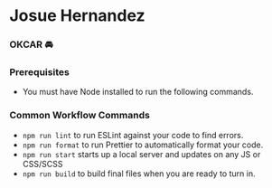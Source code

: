 # Josue Hernandez

<!-- https://wdd330-team15-sleepoutside.netlify.app/ -->

### OKCAR 🚘

### Prerequisites

- You must have Node installed to run the following commands.

### Common Workflow Commands

- `npm run lint` to run ESLint against your code to find errors.
- `npm run format` to run Prettier to automatically format your code.
- `npm run start` starts up a local server and updates on any JS or CSS/SCSS
- `npm run build` to build final files when you are ready to turn in.
